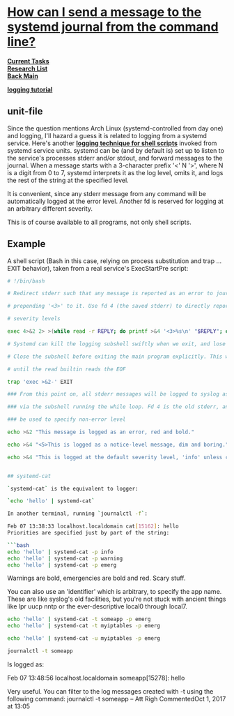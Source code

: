 # **[How can I send a message to the systemd journal from the command line?](https://serverfault.com/questions/573946/how-can-i-send-a-message-to-the-systemd-journal-from-the-command-line)**

**[Current Tasks](../../../a_status/current_tasks.md)**\
**[Research List](../../research_list.md)**\
**[Back Main](../../../README.md)**

**[logging tutorial](https://sematext.com/blog/journald-logging-tutorial/)**

## unit-file

Since the question mentions Arch Linux (systemd-controlled from day one) and logging, I'll hazard a guess it is related to logging from a systemd service. Here's another **[logging technique for shell scripts](https://www.freedesktop.org/software/systemd/man/systemd.exec.html#Logging%20and%20Standard%20Input/Output)** invoked from systemd service units. systemd can be (and by default is) set up to listen to the service's processes stderr and/or stdout, and forward messages to the journal. When a message starts with a 3-character prefix '<' N '>', where N is a digit from 0 to 7, systemd interprets it as the log level, omits it, and logs the rest of the string at the specified level.

It is convenient, since any stderr message from any command will be automatically logged at the error level. Another fd is reserved for logging at an arbitrary different severity.

This is of course available to all programs, not only shell scripts.

## Example

A shell script (Bash in this case, relying on process substitution and trap ... EXIT behavior), taken from a real service's ExecStartPre script:

```bash
# !/bin/bash

# Redirect stderr such that any message is reported as an error to journald by

# prepending '<3>' to it. Use fd 4 (the saved stderr) to directly report other

# severity levels

exec 4>&2 2> >(while read -r REPLY; do printf >&4 '<3>%s\n' "$REPLY"; done)

# Systemd can kill the logging subshell swiftly when we exit, and lose messages

# Close the subshell before exiting the main program explicitly. This will block

# until the read builtin reads the EOF

trap 'exec >&2-' EXIT

### From this point on, all stderr messages will be logged to syslog as errors

### via the subshell running the while loop. Fd 4 is the old stderr, and may

### be used to specify non-error level

echo >&2 "This message is logged as an error, red and bold."

echo >&4 "<5>This is logged as a notice-level message, dim and boring."

echo >&4 "This is logged at the default severity level, 'info' unless changed."


## systemd-cat

`systemd-cat` is the equivalent to logger:

`echo 'hello' | systemd-cat`

In another terminal, running `journalctl -f`:

Feb 07 13:38:33 localhost.localdomain cat[15162]: hello
Priorities are specified just by part of the string:

```bash
echo 'hello' | systemd-cat -p info
echo 'hello' | systemd-cat -p warning
echo 'hello' | systemd-cat -p emerg
```

Warnings are bold, emergencies are bold and red. Scary stuff.

You can also use an 'identifier' which is arbitrary, to specify the app name. These are like syslog's old facilities, but you're not stuck with ancient things like lpr uucp nntp or the ever-descriptive local0 through local7.

```bash
echo 'hello' | systemd-cat -t someapp -p emerg
echo 'hello' | systemd-cat -t myiptables -p emerg

echo 'hello' | systemd-cat -u myiptables -p emerg

journalctl -t someapp

```

Is logged as:

Feb 07 13:48:56 localhost.localdomain someapp[15278]: hello

Very useful. You can filter to the log messages created with -t using the following command: journalctl -t someapp –
Att Righ
 CommentedOct 1, 2017 at 13:05
